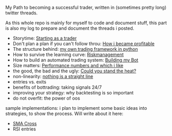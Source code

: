 My Path to becoming a successful trader, written in (sometimes pretty long) twitter threads.

As this whole repo is mainly for myself to code and document stuff, this part is also my log to prepare and document the threads i posted.

- Storytime: [Starting as a trader](startingAsATrader.md)
- Don't plan a plan if you can't follow throu: [How i became profitable](howIBecameProfitable.md)
- The structure behind: [my own trading framework in python](myOwnTradingFramework.md)
- How to survive the learning curve: [Riskmanagement](riskmanagement.md)
- How to build an automated trading system: [Building my Bot](HowToBuildABot.md)
- Size matters: [Performance numbers and which i like](performanceNumbers.md)
- the good, the bad and the ugly: [Could you stand the heat?](darkSideOfTrading.md)
- non-linearity: [nothing is a straight line](NonLinearity.md)
- entries vs. exits
- benefits of bottrading: taking signals 24/7
- improving your strategy: why backtesting is so important
- do not overfit: the power of oos

sample implementations: i plan to implement some basic ideas into strategies, to show the process. Will write about it here:
- [SMA Cross](sampleStrategies/MACross.md)
- RSI entries